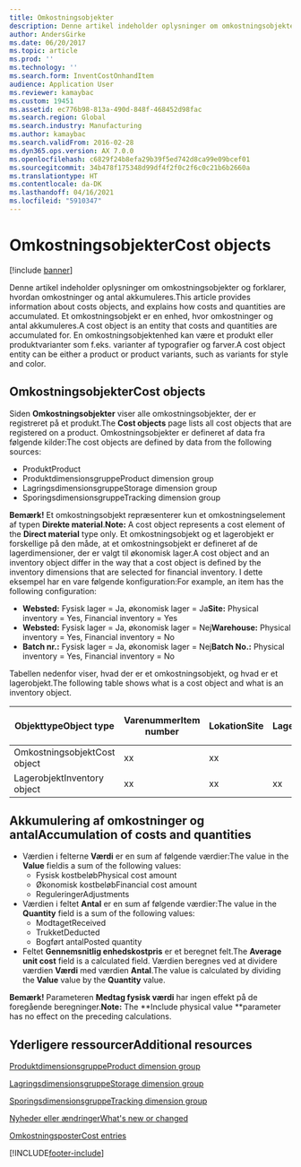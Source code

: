 ```yaml
---
title: Omkostningsobjekter
description: Denne artikel indeholder oplysninger om omkostningsobjekter og forklarer, hvordan omkostninger og antal akkumuleres. Et omkostningsobjekt er en enhed, hvor omkostninger og antal akkumuleres. En omkostningsobjektenhed kan være et produkt eller produktvarianter som f.eks. varianter af typografier og farver.
author: AndersGirke
ms.date: 06/20/2017
ms.topic: article
ms.prod: ''
ms.technology: ''
ms.search.form: InventCostOnhandItem
audience: Application User
ms.reviewer: kamaybac
ms.custom: 19451
ms.assetid: ec776b98-813a-490d-848f-468452d98fac
ms.search.region: Global
ms.search.industry: Manufacturing
ms.author: kamaybac
ms.search.validFrom: 2016-02-28
ms.dyn365.ops.version: AX 7.0.0
ms.openlocfilehash: c6829f24b8efa29b39f5ed742d8ca99e09bcef01
ms.sourcegitcommit: 34b478f175348d99df4f2f0c2f6c0c21b6b2660a
ms.translationtype: HT
ms.contentlocale: da-DK
ms.lasthandoff: 04/16/2021
ms.locfileid: "5910347"
---
```

# <a name="cost-objects"></a><span data-ttu-id="464ce-105">Omkostningsobjekter</span><span class="sxs-lookup"><span data-stu-id="464ce-105">Cost objects</span></span>

[!include [banner](../includes/banner.md)]

<span data-ttu-id="464ce-106">Denne artikel indeholder oplysninger om omkostningsobjekter og forklarer, hvordan omkostninger og antal akkumuleres.</span><span class="sxs-lookup"><span data-stu-id="464ce-106">This article provides information about costs objects, and explains how costs and quantities are accumulated.</span></span> <span data-ttu-id="464ce-107">Et omkostningsobjekt er en enhed, hvor omkostninger og antal akkumuleres.</span><span class="sxs-lookup"><span data-stu-id="464ce-107">A cost object is an entity that costs and quantities are accumulated for.</span></span> <span data-ttu-id="464ce-108">En omkostningsobjektenhed kan være et produkt eller produktvarianter som f.eks. varianter af typografier og farver.</span><span class="sxs-lookup"><span data-stu-id="464ce-108">A cost object entity can be either a product or product variants, such as variants for style and color.</span></span>  

## <a name="cost-objects"></a><span data-ttu-id="464ce-109">Omkostningsobjekter</span><span class="sxs-lookup"><span data-stu-id="464ce-109">Cost objects</span></span>

<span data-ttu-id="464ce-110">Siden **Omkostningsobjekter** viser alle omkostningsobjekter, der er registreret på et produkt.</span><span class="sxs-lookup"><span data-stu-id="464ce-110">The **Cost objects** page lists all cost objects that are registered on a product.</span></span> <span data-ttu-id="464ce-111">Omkostningsobjekter er defineret af data fra følgende kilder:</span><span class="sxs-lookup"><span data-stu-id="464ce-111">The cost objects are defined by data from the following sources:</span></span>

-   <span data-ttu-id="464ce-112">Produkt</span><span class="sxs-lookup"><span data-stu-id="464ce-112">Product</span></span>
-   <span data-ttu-id="464ce-113">Produktdimensionsgruppe</span><span class="sxs-lookup"><span data-stu-id="464ce-113">Product dimension group</span></span>
-   <span data-ttu-id="464ce-114">Lagringsdimensionsgruppe</span><span class="sxs-lookup"><span data-stu-id="464ce-114">Storage dimension group</span></span>
-   <span data-ttu-id="464ce-115">Sporingsdimensionsgruppe</span><span class="sxs-lookup"><span data-stu-id="464ce-115">Tracking dimension group</span></span>

<span data-ttu-id="464ce-116">**Bemærk!** Et omkostningsobjekt repræsenterer kun et omkostningselement af typen **Direkte material**.</span><span class="sxs-lookup"><span data-stu-id="464ce-116">**Note:** A cost object represents a cost element of the **Direct material** type only.</span></span> <span data-ttu-id="464ce-117">Et omkostningsobjekt og et lagerobjekt er forskellige på den måde, at et omkostningsobjekt er defineret af de lagerdimensioner, der er valgt til økonomisk lager.</span><span class="sxs-lookup"><span data-stu-id="464ce-117">A cost object and an inventory object differ in the way that a cost object is defined by the inventory dimensions that are selected for financial inventory.</span></span> <span data-ttu-id="464ce-118">I dette eksempel har en vare følgende konfiguration:</span><span class="sxs-lookup"><span data-stu-id="464ce-118">For example, an item has the following configuration:</span></span>

-   <span data-ttu-id="464ce-119">**Websted:** Fysisk lager = Ja, økonomisk lager = Ja</span><span class="sxs-lookup"><span data-stu-id="464ce-119">**Site:** Physical inventory = Yes, Financial inventory = Yes</span></span>
-   <span data-ttu-id="464ce-120">**Websted:** Fysisk lager = Ja, økonomisk lager = Nej</span><span class="sxs-lookup"><span data-stu-id="464ce-120">**Warehouse:** Physical inventory = Yes, Financial inventory = No</span></span>
-   <span data-ttu-id="464ce-121">**Batch nr.:** Fysisk lager = Ja, økonomisk lager = Nej</span><span class="sxs-lookup"><span data-stu-id="464ce-121">**Batch No.:** Physical inventory = Yes, Financial inventory = No</span></span>

<span data-ttu-id="464ce-122">Tabellen nedenfor viser, hvad der er et omkostningsobjekt, og hvad er et lagerobjekt.</span><span class="sxs-lookup"><span data-stu-id="464ce-122">The following table shows what is a cost object and what is an inventory object.</span></span>

| <span data-ttu-id="464ce-123">Objekttype</span><span class="sxs-lookup"><span data-stu-id="464ce-123">Object type</span></span>      | <span data-ttu-id="464ce-124">Varenummer</span><span class="sxs-lookup"><span data-stu-id="464ce-124">Item number</span></span> | <span data-ttu-id="464ce-125">Lokation</span><span class="sxs-lookup"><span data-stu-id="464ce-125">Site</span></span> | <span data-ttu-id="464ce-126">Lagersted</span><span class="sxs-lookup"><span data-stu-id="464ce-126">Warehouse</span></span> | <span data-ttu-id="464ce-127">Batch nr.</span><span class="sxs-lookup"><span data-stu-id="464ce-127">Batch No.</span></span> |
|------------------|-------------|------|-----------|-----------|
| <span data-ttu-id="464ce-128">Omkostningsobjekt</span><span class="sxs-lookup"><span data-stu-id="464ce-128">Cost object</span></span>      | <span data-ttu-id="464ce-129">x</span><span class="sxs-lookup"><span data-stu-id="464ce-129">x</span></span>           | <span data-ttu-id="464ce-130">x</span><span class="sxs-lookup"><span data-stu-id="464ce-130">x</span></span>    |           |           |
| <span data-ttu-id="464ce-131">Lagerobjekt</span><span class="sxs-lookup"><span data-stu-id="464ce-131">Inventory object</span></span> | <span data-ttu-id="464ce-132">x</span><span class="sxs-lookup"><span data-stu-id="464ce-132">x</span></span>           | <span data-ttu-id="464ce-133">x</span><span class="sxs-lookup"><span data-stu-id="464ce-133">x</span></span>    |  <span data-ttu-id="464ce-134">x</span><span class="sxs-lookup"><span data-stu-id="464ce-134">x</span></span>        | <span data-ttu-id="464ce-135">x</span><span class="sxs-lookup"><span data-stu-id="464ce-135">x</span></span>         |

## <a name="accumulation-of-costs-and-quantities"></a><span data-ttu-id="464ce-136">Akkumulering af omkostninger og antal</span><span class="sxs-lookup"><span data-stu-id="464ce-136">Accumulation of costs and quantities</span></span>
-   <span data-ttu-id="464ce-137">Værdien i felterne **Værdi** er en sum af følgende værdier:</span><span class="sxs-lookup"><span data-stu-id="464ce-137">The value in the **Value** fieldis a sum of the following values:</span></span>
    -   <span data-ttu-id="464ce-138">Fysisk kostbeløb</span><span class="sxs-lookup"><span data-stu-id="464ce-138">Physical cost amount</span></span>
    -   <span data-ttu-id="464ce-139">Økonomisk kostbeløb</span><span class="sxs-lookup"><span data-stu-id="464ce-139">Financial cost amount</span></span>
    -   <span data-ttu-id="464ce-140">Reguleringer</span><span class="sxs-lookup"><span data-stu-id="464ce-140">Adjustments</span></span>
-   <span data-ttu-id="464ce-141">Værdien i feltet **Antal** er en sum af følgende værdier:</span><span class="sxs-lookup"><span data-stu-id="464ce-141">The value in the **Quantity** field is a sum of the following values:</span></span>
    -   <span data-ttu-id="464ce-142">Modtaget</span><span class="sxs-lookup"><span data-stu-id="464ce-142">Received</span></span>
    -   <span data-ttu-id="464ce-143">Trukket</span><span class="sxs-lookup"><span data-stu-id="464ce-143">Deducted</span></span>
    -   <span data-ttu-id="464ce-144">Bogført antal</span><span class="sxs-lookup"><span data-stu-id="464ce-144">Posted quantity</span></span>
-   <span data-ttu-id="464ce-145">Feltet **Gennemsnitlig enhedskostpris** er et beregnet felt.</span><span class="sxs-lookup"><span data-stu-id="464ce-145">The **Average unit cost** field is a calculated field.</span></span> <span data-ttu-id="464ce-146">Værdien beregnes ved at dividere værdien **Værdi** med værdien **Antal**.</span><span class="sxs-lookup"><span data-stu-id="464ce-146">The value is calculated by dividing the **Value** value by the **Quantity** value.</span></span>

<span data-ttu-id="464ce-147">**Bemærk!** Parameteren **Medtag fysisk værdi** har ingen effekt på de foregående beregninger.</span><span class="sxs-lookup"><span data-stu-id="464ce-147">**Note:** The \*\*Include physical value \*\*parameter has no effect on the preceding calculations.</span></span>

<a name="additional-resources"></a><span data-ttu-id="464ce-148">Yderligere ressourcer</span><span class="sxs-lookup"><span data-stu-id="464ce-148">Additional resources</span></span>
--------

[<span data-ttu-id="464ce-149">Produktdimensionsgruppe</span><span class="sxs-lookup"><span data-stu-id="464ce-149">Product dimension group</span></span>](/dynamicsax-2012/appuser-itpro/about-product-dimensions)

[<span data-ttu-id="464ce-150">Lagringsdimensionsgruppe</span><span class="sxs-lookup"><span data-stu-id="464ce-150">Storage dimension group</span></span>](/dynamicsax-2012//storage-dimension-groups-form)

[<span data-ttu-id="464ce-151">Sporingsdimensionsgruppe</span><span class="sxs-lookup"><span data-stu-id="464ce-151">Tracking dimension group</span></span>](/dynamicsax-2012//tracking-dimension-groups-form)

[<span data-ttu-id="464ce-152">Nyheder eller ændringer</span><span class="sxs-lookup"><span data-stu-id="464ce-152">What's new or changed</span></span>](../../fin-ops-core/fin-ops/get-started/whats-new-changed.md)

[<span data-ttu-id="464ce-153">Omkostningsposter</span><span class="sxs-lookup"><span data-stu-id="464ce-153">Cost entries</span></span>](cost-entries.md)





[!INCLUDE[footer-include](../../includes/footer-banner.md)]